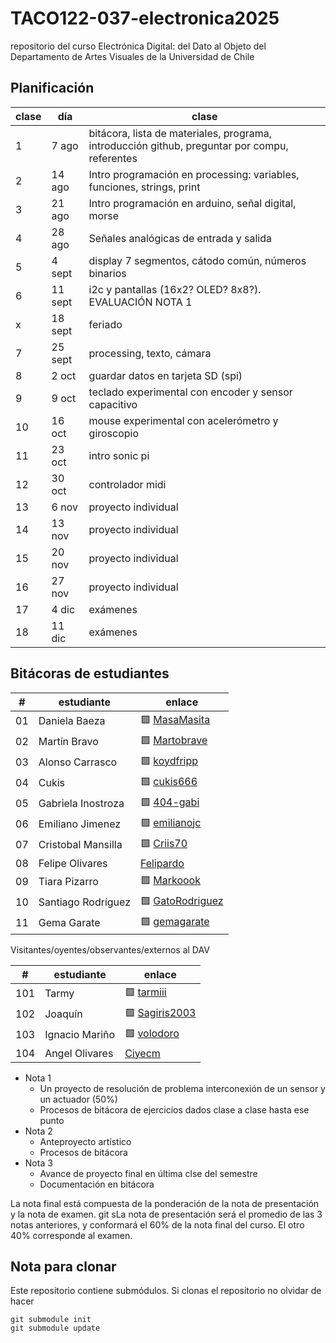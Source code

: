 # TACO122-037-electronica2025
repositorio del curso Electrónica Digital: del Dato al Objeto del Departamento de Artes Visuales de la Universidad de Chile

## Planificación

| clase | día     | clase                                                                                               |
|-------|---------|---------------------------------------------------------------------------------------------------- |
|     1 |   7 ago |  bitácora, lista de materiales, programa, introducción github, preguntar por compu, referentes      |
|     2 |  14 ago | Intro programación en processing: variables, funciones, strings, print                              |
|     3 |  21 ago | Intro programación en arduino, señal digital, morse                                                  |
|     4 |  28 ago | Señales analógicas de entrada y salida                                                              |
|     5 |  4 sept | display 7 segmentos, cátodo común, números binarios                                                |
|     6 | 11 sept | i2c y pantallas (16x2? OLED? 8x8?). EVALUACIÓN NOTA 1                                             |
| x     | 18 sept | feriado                                                                                            |
|     7 | 25 sept | processing, texto, cámara                                                                          |
|     8 |   2 oct | guardar datos en tarjeta SD (spi)                                                                  |
|     9 |   9 oct | teclado experimental con encoder y sensor capacitivo                                               |
|    10 |  16 oct | mouse experimental con acelerómetro y giroscopio                                                   |
|    11 |  23 oct | intro sonic pi                                                                                     |
|    12 |  30 oct | controlador midi                                                                                   |
|    13 |   6 nov | proyecto individual                                                                                |
|    14 |  13 nov | proyecto individual                                                                                |
|    15 |  20 nov | proyecto individual                                                                                |
|    16 |  27 nov | proyecto individual                                                                                |
|    17 |   4 dic | exámenes                                                                                           |
|    18 |  11 dic | exámenes                                                                                           |

## Bitácoras de estudiantes

| #  | estudiante      | enlace                                                                                   |
|----|----------------|------------------------------------------------------------------------------------------|
| 01 | Daniela Baeza    |🟩 [MasaMasita](https://github.com/MasaMasita/Taller-Electr-nica-Digital)                       |
| 02 | Martín Bravo    |🟩 [Martobrave](https://github.com/Martobrave/taco122-037-bitacora-martobrave)                       |
| 03 | Alonso Carrasco    |🟩 [koydfripp](https://github.com/koydfripp)                       |
| 04 | Cukis    | 🟩 [cukis666](https://github.com/cukis666/cukis) |
| 05 | Gabriela Inostroza    |🟩 [404-gabi](https://github.com/404-gabi/taco122-037-bitacora-404-gabi/)                       |
| 06 | Emiliano Jimenez    | 🟩 [emilianojc](https://github.com/emilianojc/bit-cora-Emiliano-)                       |
| 07 | Cristobal Mansilla    |🟩  [Criis70](https://github.com/Criis70/Proyecto-obra-trabajo-del-semestre.-Video-electr-nica-.-/tree/main)                       |
| 08 | Felipe Olivares    | [Felipardo](https://github.com/misaaaaaa/TACO122-037-electronica2025#)                       |
| 09 | Tiara Pizarro    | 🟩 [Markoook](https://github.com/Markoook/taco122-037-bitacora-mark)                       |
| 10 | Santiago Rodríguez    | 🟩 [GatoRodriguez](https://github.com/GatoRodriguez/TACO122-037-Bitacora-GatoRodriguez)                       |
|11 | Gema Garate | 🟩 [gemagarate](https://github.com/gemagarate/taco122-037-bitacora-gemagarate)


Visitantes/oyentes/observantes/externos al DAV

| #  | estudiante      | enlace                                                                                   |
|----|----------------|------------------------------------------------------------------------------------------|
| 101 | Tarmy       |🟩 [tarmiii](https://github.com/tarmiii/TACO122-137-BITACORA-TARMIII)                       |
| 102 | Joaquín    |🟩  [Sagiris2003](https://github.com/sagiris2003/taco122-037-bitacora-sagiris2003)                       |
| 103 | Ignacio Mariño    |🟩 [volodoro](https://github.com/volodoro/Bitacora-TACO122)                       |
| 104 | Angel Olivares    |  [Ciyecm](https://github.com/Ciyecm/Bit-cora-Programaci-n-MISAA)     |

- Nota 1
    - Un proyecto de resolución de problema interconexión de un sensor y un actuador (50%) 
    - Procesos de bitácora de ejercicios dados clase a clase hasta ese punto
- Nota 2
    - Anteproyecto artístico
    - Procesos de bitácora
- Nota 3
    - Avance de proyecto final en última clse del semestre
    - Documentación en bitácora

La nota final está compuesta de la ponderación de la nota de presentación y la nota de examen. git sLa nota de presentación será el promedio de las 3 notas anteriores, y conformará el 60% de la nota final del curso. El otro 40% corresponde al examen.

## Nota para clonar

Este repositorio contiene submódulos. Si clonas el repositorio no olvidar de hacer

```
git submodule init
git submodule update
```